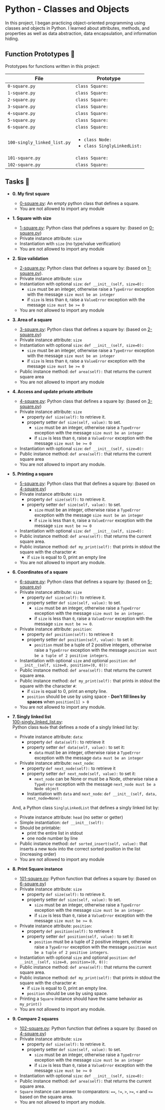 # Python - Classes and Objects
In this project, I began practicing object-oriented programming using classes and objects in Python. I learned about attributes, methods, and properties as well as data abstraction, data encapsulation, and information hiding.


## Function Prototypes :floppy_disk:

Prototypes for functions written in this project:

| File                           | Prototype                                                                                                 |
| ------------------------------ | --------------------------------------------------------------------------------------------------------- |
| `0-square.py`    | `class Square:`                                                                    |
| `1-square.py`          | `class Square:`                                                           |
| `2-square.py`                | `class Square:`                                                                               |
| `3-square.py`         | `class Square:`                                                                      |
| `4-square.py`      | `class Square:`                                                                   |
| `5-square.py`             | `class Square:`                                                                          |
| `6-square.py` | `class Square:`                                                              |
| `100-singly_linked_list.py`        | <ul><li>`class Node:`</li><li>`class SinglyLinkedList:`</li></ul>                                                                         |
| `101-square.py`     | `class Square:`                                                                       |
| `102-square.py`        | `class Square:`                                                                |

## Tasks :page_with_curl:

* **0. My first square**
  * [0-square.py](./0-square.py): An empty python class that defines a square.
  * You are not allowed to import any module

* **1. Square with size**
  * [1-square.py](./1-square.py): Python class that pdefines a square by: (based on [0-square.py](./0-square.py))
  * Private instance attribute: `size`
  * Instantiation with `size` (no type/value verification)
  * You are not allowed to import any module

* **2. Size validation**
  * [2-square.py](./2-square.py): Python class that defines a square by: (based on [1-square.py](./1-square.py)).
  * Private instance attribute: `size`
  * Instantiation with optional `size`: `def __init__(self, size=0):`
    * `size` must be an integer, otherwise raise a `TypeError` exception with the message `size must be an integer`
    * if `size` is less than `0`, raise a `ValueError` exception with the message `size must be >= 0`
  * You are not allowed to import any module



* **3. Area of a square**
  * [3-square.py](./3-square.py): Python class that defines a square by: (based on [2-square.py](./2-square.py))
  * Private instance attribute: `size`
  * Instantiation with optional `size`: `def __init__(self, size=0):`
    * `size` must be an integer, otherwise raise a `TypeError` exception with the message `size must be an integer`
    * if `size` is less than `0`, raise a `ValueError` exception with the message `size must be >= 0`
  * Public instance method: `def area(self):` that returns the current square area
  * You are not allowed to import any module

* **4. Access and update private attribute**
  * [4-square.py](./4-square.py): Python class that defines a square by: (based on [3-square.py](./3-square.py))
  * Private instance attribute: `size`
    * property `def size(self):` to retrieve it.
    * property setter `def size(self, value):` to set.
      * `size` must be an integer, otherwise raise a `TypeError` exception with the message `size must be an integer`
      * if `size` is less than `0`, raise a `ValueError` exception with the message `size must be >= 0`
  * Instantiation with optional `size`: `def __init__(self, size=0):`
  * Public instance method: `def area(self):` that returns the current square area
  * You are not allowed to import any module.

* **5. Printing a square**
  * [5-square.py](./5-square.py): Python class that that defines a square by: (based on [4-square.py](./4-square.py))
  * Private instance attribute: `size`
    * property `def size(self):` to retrieve it.
    * property setter `def size(self, value):` to set.
      * `size` must be an integer, otherwise raise a `TypeError` exception with the message `size must be an integer`
      * if `size` is less than `0`, raise a `ValueError` exception with the message `size must be >= 0`
  * Instantiation with optional `size`: `def __init__(self, size=0):`
  * Public instance method: `def area(self):` that returns the current square area.
  * Public instance method: `def my_print(self):` that prints in stdout the square with the character `#`:
    * if `size` is equal to 0, print an empty line
  * You are not allowed to import any module.

* **6. Coordinates of a square**
  * [6-square.py](./6-square.py): Python class that
  defines a square by: (based on [5-square.py](./5-square.py))
  * Private instance attribute: `size`
    * property `def size(self):` to retrieve it.
    * property setter `def size(self, value):` to set.
      * `size` must be an integer, otherwise raise a `TypeError` exception with the message `size must be an integer`.
      * if `size` is less than `0`, raise a `ValueError` exception with the message `size must be >= 0`.
  * Private instance attribute: `position`:
    * property `def position(self):` to retrieve it
    * property setter `def position(self, value):` to set it:
      * `position` must be a tuple of 2 positive integers, otherwise raise a `TypeError` exception with the message `position must be a tuple of 2 positive integers`.
  * Instantiation with optional `size` and optional `position`: `def __init__(self, size=0, position=(0, 0)):`
  * Public instance method: `def area(self):` that returns the current square area.
  * Public instance method: `def my_print(self):` that prints in stdout the square with the character `#`:
    * if `size` is equal to 0, print an empty line.
    * `position` should be use by using space - **Don’t fill lines by spaces** when `position[1] > 0`
  * You are not allowed to import any module.

* **7. Singly linked list**  
  [100-singly_linked_list.py](./100-singly_linked_list.py):  
  Python class `Node` that defines a node of a singly linked list by:
  * Private instance attribute: `data`:
    * property `def data(self):` to retrieve it
    * property setter `def data(self, value):` to set it:
      * `data` must be an integer, otherwise raise a `TypeError` exception with the message `data must be an integer`
  * Private instance attribute: `next_node`:
      * property `def next_node(self):` to retrieve it
      * property setter `def next_node(self, value):` to set it:
        * `next_node` can be None or must be a Node, otherwise raise a `TypeError` exception with the message `next_node must be a Node object`
    * Instantiation with `data` and `next_node`: `def __init__(self, data, next_node=None):`

   And, a Python class `SinglyLinkedList` that defines a singly linked list by:  
  * Private instance attribute: `head` (no setter or getter)
  * Simple instantiation: `def __init__(self):`
  * Should be printable:
    * print the entire list in stdout
    * one node number by line
  * Public instance method: `def sorted_insert(self, value):` that inserts a new `Node` into the correct sorted position in the list (increasing order)
  * You are not allowed to import any module

* **8. Print Square instance**
  * [101-square.py](./101-square.py): Python function that defines a square by: (based on [6-square.py](./6-square.py))
  * Private instance attribute: `size`
    * property `def size(self):` to retrieve it.
    * property setter `def size(self, value):` to set.
      * `size` must be an integer, otherwise raise a `TypeError` exception with the message `size must be an integer`.
      * if `size` is less than `0`, raise a `ValueError` exception with the message `size must be >= 0`.
  * Private instance attribute: `position`:
    * property `def position(self):` to retrieve it
    * property setter `def position(self, value):` to set it:
      * `position` must be a tuple of 2 positive integers, otherwise raise a `TypeError` exception with the message `position must be a tuple of 2 positive integers`.
  * Instantiation with optional `size` and optional `position`: `def __init__(self, size=0, position=(0, 0)):`
  * Public instance method: `def area(self):` that returns the current square area.
  * Public instance method: `def my_print(self):` that prints in stdout the square with the character `#`:
    * if `size` is equal to 0, print an empty line.
    * `position` should be use by using space.
  * Printing a `Square` instance should have the same behavior as `my_print()` 
  * You are not allowed to import any module.

* **9. Compare 2 squares**
  * [102-square.py](./102-square.py): Python function that defines a square by: (based on [4-square.py](./4-square.py))
  * Private instance attribute: `size`
    * property `def size(self):` to retrieve it.
    * property setter `def size(self, value):` to set.
      * `size` must be an integer, otherwise raise a `TypeError` exception with the message `size must be an integer`
      * if `size` is less than `0`, raise a `ValueError` exception with the message `size must be >= 0`
  * Instantiation with optional `size`: `def __init__(self, size=0):`
  * Public instance method: `def area(self):` that returns the current square area.
  * `Square` instance can answer to comparators: `==`, `!=`, `>`, `>=`, `<` and `<=` based on the square area.
  * You are not allowed to import any module.
